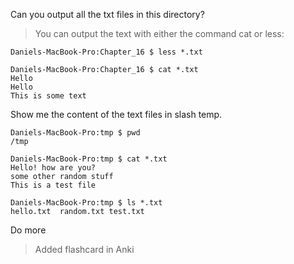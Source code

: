 Can you output all the txt files in this directory?

>You can output the text with either the command cat or less:
    
    Daniels-MacBook-Pro:Chapter_16 $ less *.txt
    
    Daniels-MacBook-Pro:Chapter_16 $ cat *.txt
    Hello
    Hello
    This is some text

Show me the content of the text files in slash temp.

    Daniels-MacBook-Pro:tmp $ pwd
    /tmp
    
    Daniels-MacBook-Pro:tmp $ cat *.txt
    Hello! how are you?
    some other random stuff
    This is a test file
    
    Daniels-MacBook-Pro:tmp $ ls *.txt
    hello.txt  random.txt test.txt

Do more

> Added flashcard in Anki
